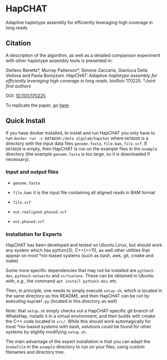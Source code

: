 # HapCHAT

Adaptive haplotype assembly for efficiently leveraging high coverage
in long reads

## <a name="cite"></a> Citation ##

A description of the algorithm, as well as a detailed comparison
experiment with other haplotype assembly tools is presented in:

Stefano Beretta*, Murray Patterson*, Simone Zaccaria, Gianluca Della
Vedova and Paola Bonizzoni.  _HapCHAT: Adaptive haplotype assembly for
efficiently leveraging high coverage in long reads_.  bioRxiv 170225.
*_Joint first authors_

DOI: [10.1101/170225](https://doi.org/10.1101/170225)

To replicate the paper, go [here](https://github.com/AlgoLab/HapCHAT/tree/master/experiments)

## Quick Install

If you have docker installed, to install and run HapCHAT you only have to run `docker run
-v DATADIR:/data algolab/hapchat` where `DATADIR` is a directory with the input data files
`genome.fasta`, `file.bam`, `file.vcf`. If `DATADIR` is empty, then HapCHAT is run on the
example files in the `example` directory (the example `genome.fasta` is too large, so it is
downloaded if necessary).

### Input and output files

*  `genome.fasta`

*  `file.bam`: it is the input file containing all aligned reads in BAM format

*  `file.vcf`

*  `out.realigned.phased.vcf`

*  `out.phased.vcf`

### <a name="install"></a> Installation for Experts

HapCHAT has been developed and tested on Ubuntu Linux, but should work
any system which has python(3), C++(>=11), as well other utilities
that appear on most *nix-based systems (such as bash, awk, git, cmake
and make)

Some more specific dependencies that may not be installed are
`python3-dev`, `python3-networkx` and `virtualenv`.  These can be
obtained in Ubuntu with, _e.g._, the command `apt install
python3-dev`, etc.

Then, in principle, one needs to simply execute `setup.sh`, which is
located in the same directory as this README, and then HapCHAT can be
run by executing `HapCHAT.py` (located in this directory as well)

_Note:_ that `setup.sh` simply checks out a HapCHAT-specific git
branch of WhatsHap, installs it in a virtual environment, and then
builds with cmake the C++ code located in `src/`.  While this should
work automagically for most *nix-based systems with bash, solutions
could be found for other systems by slightly modifying `setup.sh`.

The main advantage of the expert installation is that you can adapt the `Snakefile` in the
`example` directory to run on your files, using custom filenames and directory tree.

